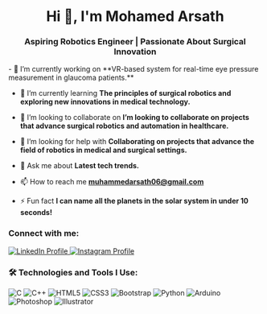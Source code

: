 <h1 align="center">Hi 👋, I'm Mohamed Arsath</h1>
<h3 align="center">Aspiring Robotics Engineer | Passionate About Surgical Innovation</h3>
- 🔭 I’m currently working on **VR-based system for real-time eye pressure measurement in glaucoma patients.**

- 🌱 I’m currently learning **The principles of surgical robotics and exploring new innovations in medical technology.**

- 👯 I’m looking to collaborate on **I’m looking to collaborate on projects that advance surgical robotics and automation in healthcare.**

- 🤝 I’m looking for help with **Collaborating on projects that advance the field of robotics in medical and surgical settings.**

- 💬 Ask me about **Latest tech trends.**

- 📫 How to reach me **muhammedarsath06@gmail.com**

- ⚡ Fun fact **I can name all the planets in the solar system in under 10 seconds!**

<h3 align="left">Connect with me:</h3>
<p align="left">
  <!-- LinkedIn -->
  <a href="https://www.linkedin.com/in/mohamed-arsath-5162a328b" target="blank">
    <img src="https://img.shields.io/badge/LinkedIn-%230077B5.svg?style=for-the-badge&logo=linkedin&logoColor=white" alt="LinkedIn Profile"/>
  </a>
  
  <!-- Instagram -->
  <a href="https://www.instagram.com/iamarsath" target="blank">
    <img src="https://img.shields.io/badge/Instagram-%23E4405F.svg?style=for-the-badge&logo=instagram&logoColor=white" alt="Instagram Profile"/>
  </a>
</p>

<h3 align="left">🛠️ Technologies and Tools I Use:</h3>

<p align="left">
  <!-- C -->
  <img src="https://img.shields.io/badge/C-%2300599C.svg?style=for-the-badge&logo=c&logoColor=white" alt="C"/>
  
  <!-- C++ -->
  <img src="https://img.shields.io/badge/C%2B%2B-%2300599C.svg?style=for-the-badge&logo=c%2B%2B&logoColor=white" alt="C++"/>

  <!-- HTML5 -->
  <img src="https://img.shields.io/badge/HTML5-%23E34F26.svg?style=for-the-badge&logo=html5&logoColor=white" alt="HTML5"/>

  <!-- CSS3 -->
  <img src="https://img.shields.io/badge/CSS3-%231572B6.svg?style=for-the-badge&logo=css3&logoColor=white" alt="CSS3"/>

  <!-- Bootstrap -->
  <img src="https://img.shields.io/badge/Bootstrap-%23563D7C.svg?style=for-the-badge&logo=bootstrap&logoColor=white" alt="Bootstrap"/>

  <!-- Python -->
  <img src="https://img.shields.io/badge/Python-%233776AB.svg?style=for-the-badge&logo=python&logoColor=white" alt="Python"/>

  <!-- Arduino -->
  <img src="https://img.shields.io/badge/Arduino-%2300979D.svg?style=for-the-badge&logo=arduino&logoColor=white" alt="Arduino"/>

  <!-- Photoshop -->
  <img src="https://img.shields.io/badge/Adobe%20Photoshop-%2300FFEC.svg?style=for-the-badge&logo=adobe%20photoshop&logoColor=black" alt="Photoshop"/>

  <!-- Illustrator -->
  <img src="https://img.shields.io/badge/Adobe%20Illustrator-%23FF9A00.svg?style=for-the-badge&logo=adobe%20illustrator&logoColor=white" alt="Illustrator"/>
</p>
